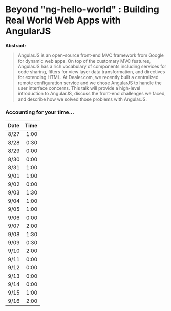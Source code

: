 # Beyond "ng-hello-world" : Building Real World Web Apps with AngularJS

**Abstract:**

> AngularJS is an open-source front-end MVC framework from Google for dynamic
> web apps. On top of the customary MVC features, AngularJS has a rich
> vocabulary of components including services for code sharing, filters for view
> layer data transformation, and directives for extending HTML. At Dealer.com,
> we recently built a centralized remote configuration service and we chose
> AngularJS to handle the user interface concerns. This talk will provide a
> high-level introduction to AngularJS, discuss the front-end challenges we
> faced, and describe how we solved those problems with AngularJS.

### Accounting for your time...

| Date | Time |
|:-----|-----:|
| 8/27 | 1:00 |
| 8/28 | 0:30 |
| 8/29 | 0:00 |
| 8/30 | 0:00 |
| 8/31 | 1:00 |
| 9/01 | 1:00 |
| 9/02 | 0:00 |
| 9/03 | 1:30 |
| 9/04 | 1:00 |
| 9/05 | 1:00 |
| 9/06 | 0:00 |
| 9/07 | 2:00 |
| 9/08 | 1:30 |
| 9/09 | 0:30 |
| 9/10 | 2:00 |
| 9/11 | 0:00 |
| 9/12 | 0:00 |
| 9/13 | 0:00 |
| 9/14 | 0:00 |
| 9/15 | 1:00 |
| 9/16 | 2:00 |